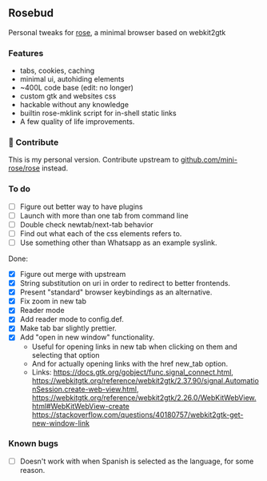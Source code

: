 ## Rosebud

Personal tweaks for [rose](https://github.com/mini-rose/rose), a minimal browser based on webkit2gtk

### Features

- tabs, cookies, caching
- minimal ui, autohiding elements
- ~400L code base (edit: no longer)
- custom gtk and websites css
- hackable without any knowledge
- builtin rose-mklink script for in-shell static links
- A few quality of life improvements.

### 👐 Contribute

This is my personal version. Contribute upstream to [github.com/mini-rose/rose](https://github.com/mini-rose/) instead.

### To do

- [ ] Figure out better way to have plugins
- [ ] Launch with more than one tab from command line
- [ ] Double check newtab/next-tab behavior
- [ ] Find out what each of the css elements refers to.
- [ ] Use something other than Whatsapp as an example syslink.

Done:

- [x] Figure out merge with upstream
- [x] String substitution on uri in order to redirect to better frontends.
- [x] Present "standard" browser keybindings as an alternative.
- [x] Fix zoom in new tab
- [x] Reader mode
- [x] Add reader mode to config.def.
- [x] Make tab bar slightly prettier.
- [x] Add "open in new window" functionality. 
  - Useful for opening links in new tab when clicking on them and selecting that option
  - And for actually opening links with the href new_tab option.
  - Links: <https://docs.gtk.org/gobject/func.signal_connect.html>, <https://webkitgtk.org/reference/webkit2gtk/2.37.90/signal.AutomationSession.create-web-view.html>, <https://webkitgtk.org/reference/webkit2gtk/2.26.0/WebKitWebView.html#WebKitWebView-create> <https://stackoverflow.com/questions/40180757/webkit2gtk-get-new-window-link>

### Known bugs

- [ ] Doesn't work with when Spanish is selected as the language, for some reason. 
